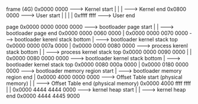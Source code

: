 frame (4G)
0x0000 0000 ---> Kernel start
|
|
|           ---> Kernel end 
0x0800 0000 ---> User start
|
|
|
|
0xffff ffff ---> User end


page
0x0000 0000 0000 0000 ---> bootloader page start
|
|                     ---> bootloader page end
0x0000 0000 0060 0000 
|
0x0000 0000 0070 0000 ---> bootloader kerenl stack bottom
|                     ---> bootloader kernel stack top
0x0000 0000 007a 0000 
|
0x0000 0000 0080 0000 ---> process kerenl stack bottom
|
|                     ---> process kernel stack top
0x0000 0000 0090 0000 
|
|
0x0000 0080 0000 0000 ---> bootloader kernel stack bottom
|                     ---> bootloader kernel stack top
0x0000 0080 000a 0000 
|
0x0000 0180 0000 0000 ---> bootloader memory region start
|                     ---> bootloader memory region end
|
0x0000 4000 0000 0000 ---> Offset Table start (physical memory)
|
|                     ---> Offset Table end   (physical memory)
0x0000 4000 ffff ffff
|
|
0x0000 4444 4444 0000 ---> kernel heap start
|
|                     ---> kernel heap end
0x0000 4444 4445 9000 
